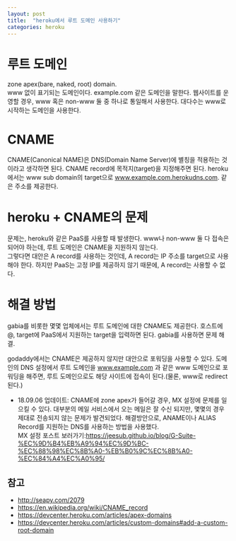 ```yaml
---
layout: post
title:  "heroku에서 루트 도메인 사용하기"
categories: heroku
---
```


# 루트 도메인
zone apex(bare, naked, root) domain.<br>
www 없이 표기되는 도메인이다. example.com 같은 도메인을 말한다.
웹사이트를 운영할 경우, www 혹은 non-www 둘 중 하나로 통일해서 사용한다.
대다수는 www로 시작하는 도메인을 사용한다.

# CNAME
CNAME(Canonical NAME)은 DNS(Domain Name Server)에 별칭을 적용하는 것이라고 생각하면 된다.
CNAME record에 목적지(target)을 지정해주면 된다.
heroku에서는 www sub domain의 target으로 www.example.com.herokudns.com. 같은 주소를 제공한다.

# heroku + CNAME의 문제
문제는, heroku와 같은 PaaS를 사용할 때 발생한다.
www나 non-www 둘 다 접속은 되어야 하는데, 루트 도메인은 CNAME을 지원하지 않는다.<br>
그렇다면 대안은 A record를 사용하는 것인데, A record는 IP 주소를 target으로 사용해야 한다.
하지만 PaaS는 고정 IP를 제공하지 않기 때문에, A record는 사용할 수 없다.

# 해결 방법
gabia를 비롯한 몇몇 업체에서는 루트 도메인에 대한 CNAME도 제공한다.
호스트에 @, target에 PaaS에서 지원하는 target을 입력하면 된다.
gabia를 사용하면 문제 해결.

godaddy에서는 CNAME은 제공하지 않지만 대안으로 포워딩을 사용할 수 있다.
도메인의 DNS 설정에서 루트 도메인을 www.example.com 과 같은 www 도메인으로 포워딩을 해주면, 루트 도메인으로도 해당 사이트에 접속이 된다.(물론, www로 redirect된다.)

* 18.09.06 업데이트: CNAME에 zone apex가 들어갈 경우, MX 설정에 문제를 일으킬 수 있다. 대부분의 메일 서비스에서 오는 메일은 잘 수신 되지만, 몇몇의 경우 제대로 전송되지 않는 문제가 발견되었다. 해결방안으로, ANAME이나 ALIAS Record를 지원하는 DNS를 사용하는 방법을 사용했다.<br>
MX 설정 포스트 보러가기:<https://jeesub.github.io/blog/G-Suite-%EC%9D%B4%EB%A9%94%EC%9D%BC-%EC%88%98%EC%8B%A0-%EB%B0%9C%EC%8B%A0-%EC%84%A4%EC%A0%95/>

## 참고
* <http://seapy.com/2079>
* <https://en.wikipedia.org/wiki/CNAME_record>
* <https://devcenter.heroku.com/articles/apex-domains>
* <https://devcenter.heroku.com/articles/custom-domains#add-a-custom-root-domain>